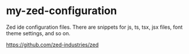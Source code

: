 # my-zed-configuration

Zed ide configuration files. There are snippets for js, ts, tsx, jsx files, font theme settings, and so on.

https://github.com/zed-industries/zed
